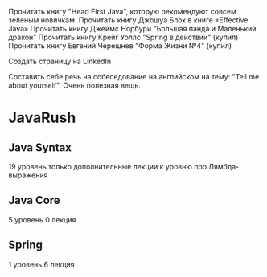 Прочитать книгу "Head First Java", которую рекомендуют совсем зеленым новичкам.
Прочитать книгу Джошуа Блох в книге «Effective Java»
Прочитать книгу Джеймс Норбури "Большая панда и Маленький дракон"
Прочитать книгу Крейг Уоллс "Spring в действии" (купил)
Прочитать книгу Евгений Черешнев "Форма Жизни №4" (купил)

Создать страницу на LinkedIn

Составить себе речь на собеседование на английском на тему: "Tell me about yourself". Очень полезная вещь.

# JavaRush
## Java Syntax
19 уровень только дополнительные лекции к уровню про Лямбда-выражения

## Java Core
5 уровень 0 лекция

## Spring
1 уровень 6 лекция